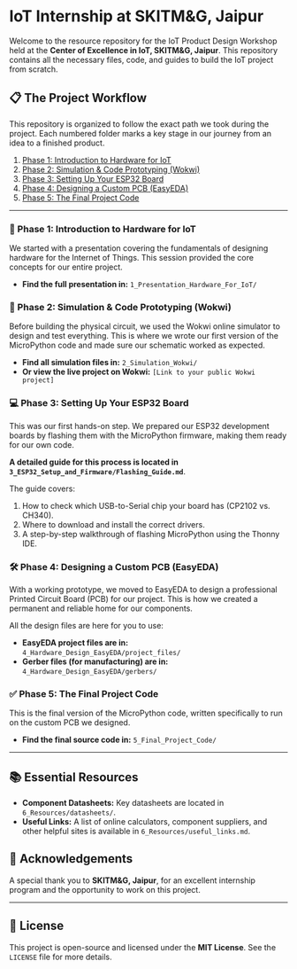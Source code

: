 # IoT Internship at SKITM&G, Jaipur

Welcome to the resource repository for the IoT Product Design Workshop held at the **Center of Excellence in IoT, SKITM&G, Jaipur**. This repository contains all the necessary files, code, and guides to build the IoT project from scratch.



## 📋 The Project Workflow

This repository is organized to follow the exact path we took during the project. Each numbered folder marks a key stage in our journey from an idea to a finished product.

1.  [Phase 1: Introduction to Hardware for IoT](#-phase-1-introduction-to-hardware-for-iot)
2.  [Phase 2: Simulation & Code Prototyping (Wokwi)](#-phase-2-simulation--code-prototyping-wokwi)
3.  [Phase 3: Setting Up Your ESP32 Board](#-phase-3-setting-up-your-esp32-board)
4.  [Phase 4: Designing a Custom PCB (EasyEDA)](#-phase-4-designing-a-custom-pcb-easyeda)
5.  [Phase 5: The Final Project Code](#-phase-5-the-final-project-code)

---

### 🚀 Phase 1: Introduction to Hardware for IoT

We started with a presentation covering the fundamentals of designing hardware for the Internet of Things. This session provided the core concepts for our entire project.

* **Find the full presentation in:** `1_Presentation_Hardware_For_IoT/`

### 🔌 Phase 2: Simulation & Code Prototyping (Wokwi)

Before building the physical circuit, we used the Wokwi online simulator to design and test everything. This is where we wrote our first version of the MicroPython code and made sure our schematic worked as expected.

* **Find all simulation files in:** `2_Simulation_Wokwi/`
* **Or view the live project on Wokwi:** `[Link to your public Wokwi project]`

### 💻 Phase 3: Setting Up Your ESP32 Board

This was our first hands-on step. We prepared our ESP32 development boards by flashing them with the MicroPython firmware, making them ready for our own code.

**A detailed guide for this process is located in `3_ESP32_Setup_and_Firmware/Flashing_Guide.md`**.

The guide covers:
1.  How to check which USB-to-Serial chip your board has (CP2102 vs. CH340).
2.  Where to download and install the correct drivers.
3.  A step-by-step walkthrough of flashing MicroPython using the Thonny IDE.

### 🛠️ Phase 4: Designing a Custom PCB (EasyEDA)

With a working prototype, we moved to EasyEDA to design a professional Printed Circuit Board (PCB) for our project. This is how we created a permanent and reliable home for our components.

All the design files are here for you to use:
* **EasyEDA project files are in:** `4_Hardware_Design_EasyEDA/project_files/`
* **Gerber files (for manufacturing) are in:** `4_Hardware_Design_EasyEDA/gerbers/`

### ✅ Phase 5: The Final Project Code

This is the final version of the MicroPython code, written specifically to run on the custom PCB we designed.

* **Find the final source code in:** `5_Final_Project_Code/`

---

## 📚 Essential Resources

* **Component Datasheets:** Key datasheets are located in `6_Resources/datasheets/`.
* **Useful Links:** A list of online calculators, component suppliers, and other helpful sites is available in `6_Resources/useful_links.md`.

## 🙏 Acknowledgements

A special thank you to **SKITM&G, Jaipur**, for an excellent internship program and the opportunity to work on this project.

---

## 📄 License

This project is open-source and licensed under the **MIT License**. See the `LICENSE` file for more details.

